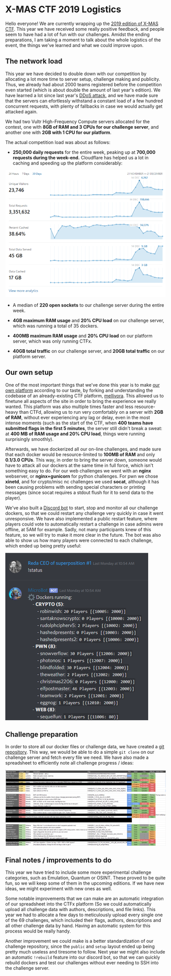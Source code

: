 # X-MAS CTF 2019 Logistics

<!--Authors: Milkdrop-->

Hello everyone! We are currently wrapping up the [2019 edition of X-MAS CTF](https://ctftime.org/event/926). This year we have received some really positive feedback, and people seem to have had a lot of fun with our challenges. Amidst the ending preparations, I am taking a moment to talk about the whole logistics of the event, the things we've learned and what we could improve upon.

## The network load

This year we have decided to double down with our competition by allocating a lot more time to server setup, challenge making and publicity. Thus, we already had about 2000 teams registered before the competition even started (which is about double the amount of last year's edition). We have learned a lot since last year's [DDoS attack](https://htsp.ro/content/posts/2019/CTF_DDoS_Defense.html), and we have made sure that the servers can efortlessly withstand a constant load of a few hundred concurrent requests, with plenty of fallbacks in case we would actually get attacked again.

We had two Vultr High-Frequency Compute servers allocated for the contest, one with **8GB of RAM and 3 CPUs for our challenge server**, and another one with **2GB with 1 CPU for our platform**.

The actual competition load was about as follows:
- **250,000 daily requests** for the entire week, peaking up at **700,000 requests during the week-end.** Cloudflare has helped us a lot in caching and speeding up the platform considerably:

![Cloudflare](/assets/images/posts/X-MAS_CTF_Logistics/cloudflare.png)

- A median of **220 open sockets** to our challenge server during the entire week.

- **4GB maximum RAM usage** and **20% CPU load** on our challenge server, which was running a total of 35 dockers.

- **400MB maximum RAM usage** and **20% CPU load** on our platform server, which was only running CTFx.

- **40GB total traffic** on our challenge server, and **20GB total traffic** on our platform server.

## Our own setup

One of the most important things that we've done this year is to make [our own platform](https://gitlab.com/Milkdrop/ctfx) according to our taste, by forking and understanding the codebase of an already-existing CTF platform, [mellivora](https://github.com/Nakiami/mellivora). This allowed us to finetune all aspects of the site in order to bring the experience we really wanted. This platform was also multiple times faster and less resource-heavy than CTFd, allowing us to run very comfortably on a server with **2GB of RAM**, without ever experiencing any lag or delay, even in the most intense moments (such as the start of the CTF, when **400 teams have submitted flags in the first 5 minutes**, the server still didn't break a sweat: at **400 MB of RAM usage and 20% CPU load**, things were running surprisingly smoothly).

Afterwards, we have dockerized all our on-line challenges, and made sure that each docker would be resource-limited to **100MB of RAM** and only **0.1/3.0 CPUs**. This way, in order to bring the server down, someone would have to attack all our dockers at the same time in full force, which isn't something easy to do. For our web challenges we went with an **nginx** webserver, or **nginx+gunicorn** for python challenges. For pwn we chose **xinetd**, and for crypto/misc nc challenges we used **socat**, although it has been causing problems with sending special characters or printing messages (since socat requires a stdout flush for it to send data to the player).

We've also built a [Discord bot](https://gitlab.com/Milkdrop/microbot) to start, stop and monitor all our challenge dockers, so that we could restart any challenge very quickly in case it went unresponsive. We have also implemented a public restart feature, where players could vote to automatically restart a challenge in case admins were offline, at 5AM for example. Sadly, not many participants knew of this feature, so we will try to make it more clear in the future. The bot was also able to show us how many players were connected to each challenge, which ended up being pretty useful:

![MicroBot](/assets/images/posts/X-MAS_CTF_Logistics/microbot.png)

## Challenge preparation

In order to store all our docker files or challenge data, we have created a [git repository](https://gitlab.com/Milkdrop/xmas-2019). This way, we would be able to do a simple `git clone` on our challenge server and fetch every file we need. We have also made a spreadsheet to efficiently note all challenge progress / ideas:

![Spreadsheet](/assets/images/posts/X-MAS_CTF_Logistics/spreadsheet.png)

## Final notes / improvements to do

This year we have tried to include some more experimental challenge categories, such as Emulation, Quantum or OSINT. These proved to be quite fun, so we will keep some of them in the upcoming editions. If we have new ideas, we might experiment with new ones as well.

Some notable improvements that we can make are an automatic integration of our spreadsheet into the CTFx platform (So we could automatically upload all challenge data with authors, descriptions, and file links). This year we had to allocate a few days to meticulously upload every single one of the 69 challenges, which included their flags, authors, descriptions and all other challenge data by hand. Having an automatic system for this process would be really handy.

Another improvement we could make is a better standardization of our challenge repository, since the `public` and `setup` layout ended up being pretty much useless and tiresome to follow. Next year we might also include an automatic `!rebuild` feature into our discord bot, so that we can quickly rebuild dockers and test our challenges without ever needing to SSH into the challenge server.
